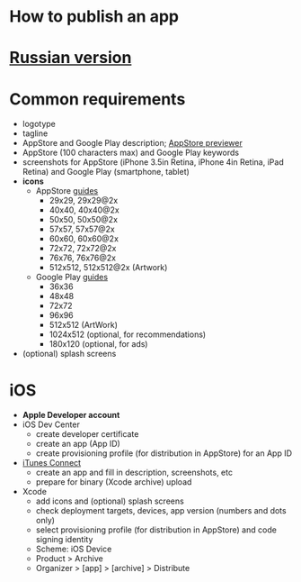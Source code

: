 How to publish an app
============

# [Russian version](https://github.com/BrandyMint/apps_publish/blob/master/ru.md)

# Common requirements

* logotype
* tagline
* AppStore and Google Play description; [AppStore previewer](http://bjango.com/articles/appstoredescriptionpreviewer/)
* AppStore (100 characters max) and Google Play keywords
* screenshots for AppStore (iPhone 3.5in Retina, iPhone 4in Retina, iPad Retina) and Google Play (smartphone, tablet)
* __icons__
  - AppStore [guides](https://developer.apple.com/library/ios/documentation/userexperience/conceptual/mobilehig/IconMatrix.html)
    - 29x29, 29x29@2x
    - 40x40, 40x40@2x
    - 50x50, 50x50@2x
    - 57x57, 57x57@2x
    - 60x60, 60x60@2x
    - 72x72, 72x72@2x
    - 76x76, 76x76@2x
    - 512x512, 512x512@2x (Artwork)
  - Google Play [guides](https://support.google.com/googleplay/android-developer/answer/1078870?hl=en)
    - 36x36
    - 48x48
    - 72x72
    - 96x96
    - 512x512 (ArtWork)
    - 1024x512 (optional, for recommendations)
    - 180х120 (optional, for ads)
* (optional) splash screens


# iOS

* __Apple Developer account__
* iOS Dev Center
  * create developer certificate
  * create an app (App ID)
  * create provisioning profile (for distribution in AppStore) for an App ID
* [iTunes Connect](https://itunesconnect.apple.com/)
  * create an app and fill in description, screenshots, etc
  * prepare for binary (Xcode archive) upload
* Xcode
  * add icons and (optional) splash screens
  * check deployment targets, devices, app version (numbers and dots only)
  * select provisioning profile (for distribution in AppStore) and code signing identity
  * Scheme: iOS Device
  * Product > Archive
  * Organizer > [app] > [archive] > Distribute

